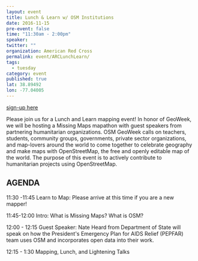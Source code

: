 ```yaml
---
layout: event
title: Lunch & Learn w/ OSM Institutions
date: 2016-11-15
pre-event: false
time: "11:30am - 2:00pm"
speaker: 
twitter: ""
organization: American Red Cross
permalink: event/ARCLunchLearn/
tags: 
  - tuesday
category: event
published: true
lat: 38.89492
lon: -77.04005
---
```


[sign-up here](https://www.eventbrite.com/e/missing-maps-geoweek-lunch-and-learn-tickets-29280647204)

Please join us for a Lunch and Learn mapping event! In honor of GeoWeek, we will be hosting a Missing Maps mapathon with guest speakers from partnering humanitarian organizations.  OSM GeoWeek calls on teachers, students, community groups, governments, private sector organizations, and map-lovers around the world to come together to celebrate geography and make maps with OpenStreetMap, the free and openly editable map of the world. The purpose of this event is to actively contribute to humanitarian projects using OpenStreetMap.

## AGENDA

11:30 -11:45 Learn to Map:  Please arrive at this time if you are a new mapper!

11:45-12:00 Intro: What is Missing Maps? What is OSM? 

12:00 - 12:15 Guest Speaker: Nate Heard from Department of State will speak on how the President's Emergency Plan for AIDS Relief (PEPFAR) team uses OSM and incorporates open data into their work.

12:15 - 1:30 Mapping, Lunch, and Lightening Talks
